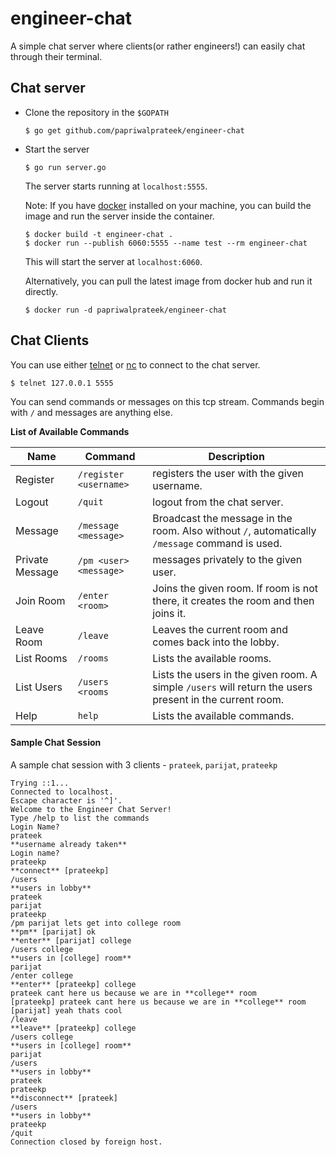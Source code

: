 # engineer-chat

A simple chat server where clients(or rather engineers!) can easily chat through their terminal.

## Chat server

- Clone the repository in the `$GOPATH`
  ```
  $ go get github.com/papriwalprateek/engineer-chat
  ```

- Start the server
  ```
  $ go run server.go
  ```
  The server starts running at `localhost:5555`.

  Note: If you have [docker](https://www.docker.com/) installed on your machine, you can build the image and run the server inside the container.
  ```
  $ docker build -t engineer-chat .
  $ docker run --publish 6060:5555 --name test --rm engineer-chat
  ```
  This will start the server at `localhost:6060`.

  Alternatively, you can pull the latest image from docker hub and run it directly.
  ```
  $ docker run -d papriwalprateek/engineer-chat
  ```

## Chat Clients
You can use either [telnet](http://linux.die.net/man/1/telnet) or [nc](http://linux.die.net/man/1/nc) to connect to the chat server.
```
$ telnet 127.0.0.1 5555
```

You can send commands or messages on this tcp stream. Commands begin with `/` and messages are anything else.

**List of Available Commands**

|Name           |Command               |Description
|---------------|----------------------|------------------------------------------- 
|Register       |`/register <username>`|registers the user with the given username.
|Logout         |`/quit`               |logout from the chat server.
|Message        |`/message <message>`  |Broadcast the message in the room. Also without `/`, automatically `/message` command is used.
|Private Message|`/pm <user> <message>`|messages privately to the given user.
|Join Room      |`/enter <room>`      |Joins the given room. If room is not there, it creates the room and then joins it.
|Leave Room     |`/leave`            |Leaves the current room and comes back into the lobby.
|List Rooms     |`/rooms`            |Lists the available rooms.
|List Users     |`/users <rooms`     |Lists the users in the given room. A simple `/users` will return the users present in the current room.
|Help           |`help`              |Lists the available commands.

#### Sample Chat Session
A sample chat session with 3 clients - `prateek`, `parijat`, `prateekp`

```
Trying ::1...
Connected to localhost.
Escape character is '^]'.
Welcome to the Engineer Chat Server!
Type /help to list the commands
Login Name?
prateek
**username already taken**
Login name?
prateekp
**connect** [prateekp] 
/users
**users in lobby**
prateek
parijat
prateekp
/pm parijat lets get into college room
**pm** [parijat] ok
**enter** [parijat] college
/users college
**users in [college] room**
parijat
/enter college
**enter** [prateekp] college
prateek cant here us because we are in **college** room
[prateekp] prateek cant here us because we are in **college** room
[parijat] yeah thats cool
/leave
**leave** [prateekp] college
/users college 
**users in [college] room**
parijat
/users
**users in lobby**
prateek
prateekp
**disconnect** [prateek] 
/users
**users in lobby**
prateekp
/quit
Connection closed by foreign host.
```
